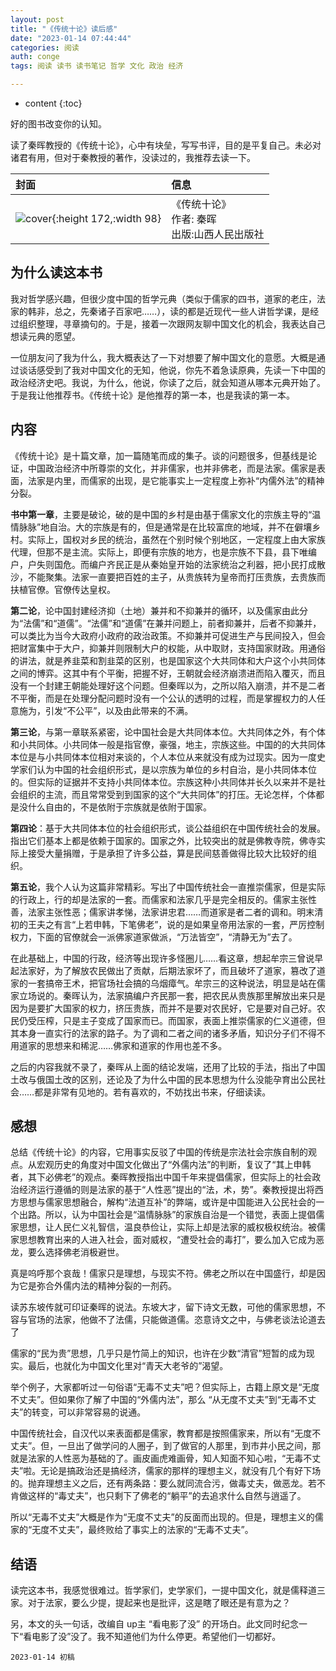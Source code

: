```yaml
---
layout: post
title: "《传统十论》读后感"
date: "2023-01-14 07:44:44"
categories: 阅读
auth: conge
tags: 阅读 读书 读书笔记 哲学 文化 政治 经济

---
```

* content
{:toc}

好的图书改变你的认知。

读了秦晖教授的《传统十论》，心中有块垒，写写书评，目的是平复自己。未必对诸君有用，但对于秦教授的著作，没读过的，我推荐去读一下。

|封面|信息|
|:----|:----|
|![cover](https://img9.doubanio.com/view/subject/l/public/s33752255.jpg){:height 172,:width 98} |《传统十论》<br>作者: 秦晖 <br>出版:山西人民出版社 |




## 为什么读这本书

我对哲学感兴趣，但很少度中国的哲学元典（类似于儒家的四书，道家的老庄，法家的韩非，总之，先秦诸子百家吧……），读的都是近现代一些人讲哲学课，是经过组织整理，寻章摘句的。于是，接着一次跟网友聊中国文化的机会，我表达自己想读元典的愿望。

一位朋友问了我为什么，我大概表达了一下对想要了解中国文化的意愿。大概是通过谈话感受到了我对中国文化的无知，他说，你先不着急读原典，先读一下中国的政治经济史吧。我说，为什么，他说，你读了之后，就会知道从哪本元典开始了。于是我让他推荐书。《传统十论》是他推荐的第一本，也是我读的第一本。

## 内容

《传统十论》是十篇文章，加一篇随笔而成的集子。谈的问题很多，但基线是论证，中国政治经济中所尊崇的文化，并非儒家，也并非佛老，而是法家。儒家是表面，法家是内里，而儒家的出现，是它能事实上一定程度上弥补“内儒外法”的精神分裂。

**书中第一章**，主要是破论，破的是中国的乡村是由基于儒家文化的宗族主导的“温情脉脉”地自治。大的宗族是有的，但是通常是在比较富庶的地域，并不在僻壤乡村。实际上，国权对乡民的统治，虽然在个别时候个别地区，一定程度上由大家族代理，但那不是主流。实际上，即便有宗族的地方，也是宗族不下县，县下唯编户，户失则国危。而编户齐民正是从秦始皇开始的法家统治之利器，把小民打成散沙，不能聚集。法家一直要把百姓的主子，从贵族转为皇帝而打压贵族，去贵族而扶植官僚。官僚传达皇权。


**第二论**，论中国封建经济抑（土地）兼并和不抑兼并的循环，以及儒家由此分为“法儒”和“道儒”。“法儒”和“道儒”在兼并问题上，前者抑兼并，后者不抑兼并，可以类比为当今大政府小政府的政治政策。不抑兼并可促进生产与民间投入，但会把财富集中于大户，抑兼并则限制大户的权能，从中取财，支持国家财政。用通俗的讲法，就是养韭菜和割韭菜的区别，也是国家这个大共同体和大户这个小共同体之间的博弈。这其中有个平衡，把握不好，王朝就会经济崩溃进而陷入覆灭，而且没有一个封建王朝能处理好这个问题。但秦晖以为，之所以陷入崩溃，并不是二者不平衡，而是在处理分配问题时没有一个公认的透明的过程，而是掌握权力的人任意施为，引发“不公平”，以及由此带来的不满。

**第三论**，与第一章联系紧密，论中国社会是大共同体本位。大共同体之外，有个体和小共同体。小共同体一般是指官僚，豪强，地主，宗族这些。中国的的大共同体本位是与小共同体本位相对来谈的，个人本位从来就没有成为过现实。因为一度史学家们认为中国的社会组织形式，是以宗族为单位的乡村自治，是小共同体本位的。但实际的证据并不支持小共同体本位。宗族这种小共同体并长久以来并不是社会组织的主流，而且常常受到到国家的这个“大共同体”的打压。无论怎样，个体都是没什么自由的，不是依附于宗族就是依附于国家。

**第四论**：基于大共同体本位的社会组织形式，谈公益组织在中国传统社会的发展。指出它们基本上都是依赖于国家的。国家之外，比较突出的就是佛教寺院，佛寺实际上接受大量捐赠，于是承担了许多公益，算是民间慈善做得比较大比较好的组织。

**第五论**，我个人认为这篇非常精彩。写出了中国传统社会一直推崇儒家，但是实际的行政上，行的却是法家的一套。而儒家和法家几乎是完全相反的。儒家主张性善，法家主张性恶；儒家讲孝悌，法家讲忠君……而道家是者二者的调和。明末清初的王夫之有言“上若申韩，下笔佛老”，说的是如果皇帝用法家的一套，严厉控制权力，下面的官僚就会一派佛家道家做派，“万法皆空”，“清静无为”去了。

在此基础上，中国的行政，经济等出现许多怪圈儿……看这章，想起牟宗三曾说早起法家好，为了解放农民做出了贡献，后期法家坏了，而且破坏了道家，篡改了道家的一套搞帝王术，把官场社会搞的乌烟瘴气。牟宗三的这种说法，明显是站在儒家立场说的。秦晖认为，法家搞编户齐民那一套，把农民从贵族那里解放出来只是因为是要扩大国家的权力，挤压贵族，而并不是要对农民好，它是要对自己好。农民仍受压榨，只是主子变成了国家而已。而国家，表面上推崇儒家的仁义道德，但其本身一直实行的法家的路子。为了调和二者之间的诸多矛盾，知识分子们不得不用道家的思想来和稀泥……佛家和道家的作用也差不多。

之后的内容我就不录了，秦晖从上面的结论发端，还用了比较的手法，指出了中国土改与俄国土改的区别，还论及了为什么中国的民本思想为什么没能孕育出公民社会……都是非常有见地的。若有喜欢的，不妨找出书来，仔细读读。

## 感想

总结《传统十论》的内容，它用事实反驳了中国的传统是宗法社会宗族自制的观点。从宏观历史的角度对中国文化做出了“外儒内法”的判断，复议了“其上申韩者，其下必佛老”的观点。秦晖教授指出中国千年来提倡儒家，但实际上的社会政治经济运行遵循的则是法家的基于“人性恶”提出的“法，术，势”。秦教授提出将西方思想与儒家思想融合，解构“法道互补”的弊端，或许是中国能进入公民社会的一个出路。所以，认为中国社会是“温情脉脉”的家族自治是一个错觉，表面上提倡儒家思想，让人民仁义礼智信，温良恭俭让，实际上却是法家的威权极权统治。被儒家思想教育出来的人进入社会，面对威权，“遭受社会的毒打”，要么加入它成为恶龙，要么选择佛老消极避世。

真是呜呼那个哀哉！儒家只是理想，与现实不符。佛老之所以在中国盛行，却是因为它是弥合外儒内法的精神分裂的一剂药。

读苏东坡传就可印证秦晖的说法。东坡大才，留下诗文无数，可他的儒家思想，不容与官场的法家，他做不了法儒，只能做道儒。恣意诗文之中，与佛老谈法论道去了

儒家的“民为贵”思想，几乎只是竹简上的知识，也许在少数“清官”短暂的成为现实。最后，也就化为中国文化里对“青天大老爷的”渴望。

举个例子，大家都听过一句俗语“无毒不丈夫”吧？但实际上，古籍上原文是“无度不丈夫”。但如果你了解了中国的“外儒内法”，那么 “从无度不丈夫”到“无毒不丈夫”的转变，可以非常容易的说通。

中国传统社会，自汉代以来表面都是儒家，教育都是按照儒家来，所以有“无度不丈夫”。但，一旦出了做学问的人圈子，到了做官的人那里，到市井小民之间，那就是法家的人性恶为基础的了。画皮画虎难画骨，知人知面不知心啦，“无毒不丈夫”啦。无论是搞政治还是搞经济，儒家的那样的理想主义，就没有几个有好下场的。抛弃理想主义之后，还有两条路：要么就同流合污，做毒丈夫，做恶龙。若不肯做这样的“毒丈夫”，也只剩下了佛老的“躺平”的去追求什么自然与逍遥了。

所以“无毒不丈夫”大概是作为“无度不丈夫”的反面而出现的。但是，理想主义的儒家的“无度不丈夫”，最终败给了事实上的法家的“无毒不丈夫”。

## 结语

读完这本书，我感觉很难过。哲学家们，史学家们，一提中国文化，就是儒释道三家。对于法家，要么少提，提起来也是批评，这是瞎了眼还是有意为之？

另，本文的头一句话，改编自 up主 “看电影了没” 的开场白。此文同时纪念一下“看电影了没”没了。我不知道他们为什么停更。希望他们一切都好。

```
2023-01-14 初稿
```
